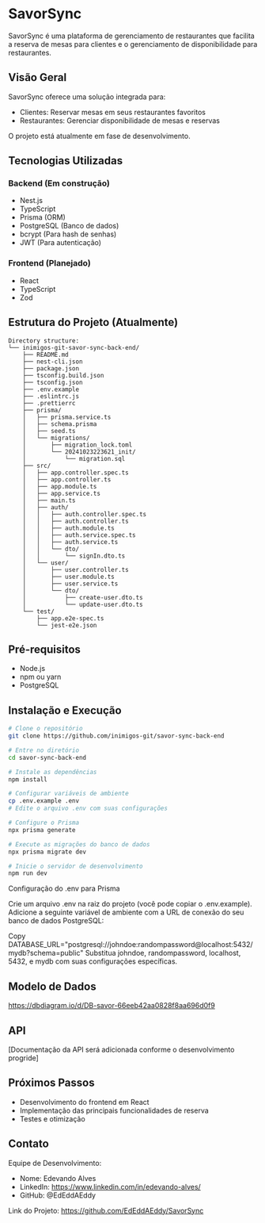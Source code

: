 # SavorSync

SavorSync é uma plataforma de gerenciamento de restaurantes que facilita a reserva de mesas para clientes e o gerenciamento de disponibilidade para restaurantes.

## Visão Geral

SavorSync oferece uma solução integrada para:
- Clientes: Reservar mesas em seus restaurantes favoritos
- Restaurantes: Gerenciar disponibilidade de mesas e reservas

O projeto está atualmente em fase de desenvolvimento.

## Tecnologias Utilizadas

### Backend (Em construção)
- Nest.js
- TypeScript
- Prisma (ORM)
- PostgreSQL (Banco de dados)
- bcrypt (Para hash de senhas)
- JWT (Para autenticação)

### Frontend (Planejado)
- React
- TypeScript
- Zod

## Estrutura do Projeto (Atualmente)

```
Directory structure:
└── inimigos-git-savor-sync-back-end/
    ├── README.md
    ├── nest-cli.json
    ├── package.json
    ├── tsconfig.build.json
    ├── tsconfig.json
    ├── .env.example
    ├── .eslintrc.js
    ├── .prettierrc
    ├── prisma/
    │   ├── prisma.service.ts
    │   ├── schema.prisma
    │   ├── seed.ts
    │   └── migrations/
    │       ├── migration_lock.toml
    │       └── 20241023223621_init/
    │           └── migration.sql
    ├── src/
    │   ├── app.controller.spec.ts
    │   ├── app.controller.ts
    │   ├── app.module.ts
    │   ├── app.service.ts
    │   ├── main.ts
    │   ├── auth/
    │   │   ├── auth.controller.spec.ts
    │   │   ├── auth.controller.ts
    │   │   ├── auth.module.ts
    │   │   ├── auth.service.spec.ts
    │   │   ├── auth.service.ts
    │   │   └── dto/
    │   │       └── signIn.dto.ts
    │   └── user/
    │       ├── user.controller.ts
    │       ├── user.module.ts
    │       ├── user.service.ts
    │       └── dto/
    │           ├── create-user.dto.ts
    │           └── update-user.dto.ts
    └── test/
        ├── app.e2e-spec.ts
        └── jest-e2e.json

```

## Pré-requisitos

- Node.js
- npm ou yarn
- PostgreSQL

## Instalação e Execução

```bash
# Clone o repositório
git clone https://github.com/inimigos-git/savor-sync-back-end

# Entre no diretório
cd savor-sync-back-end

# Instale as dependências
npm install

# Configurar variáveis de ambiente
cp .env.example .env
# Edite o arquivo .env com suas configurações

# Configure o Prisma
npx prisma generate

# Execute as migrações do banco de dados
npx prisma migrate dev

# Inicie o servidor de desenvolvimento
npm run dev
```

Configuração do .env para Prisma

Crie um arquivo .env na raiz do projeto (você pode copiar o .env.example).
Adicione a seguinte variável de ambiente com a URL de conexão do seu banco de dados PostgreSQL:

Copy DATABASE_URL="postgresql://johndoe:randompassword@localhost:5432/mydb?schema=public"
Substitua johndoe, randompassword, localhost, 5432, e mydb com suas configurações específicas.

## Modelo de Dados

https://dbdiagram.io/d/DB-savor-66eeb42aa0828f8aa696d0f9

## API

[Documentação da API será adicionada conforme o desenvolvimento progride]

## Próximos Passos

- Desenvolvimento do frontend em React
- Implementação das principais funcionalidades de reserva
- Testes e otimização

## Contato

Equipe de Desenvolvimento:

- Nome: Edevando Alves
- LinkedIn: https://www.linkedin.com/in/edevando-alves/
- GitHub: @EdEddAEddy

Link do Projeto: https://github.com/EdEddAEddy/SavorSync
